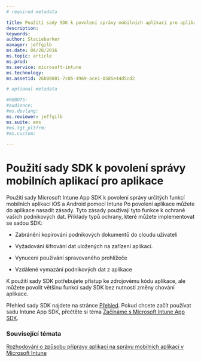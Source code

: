 ```yaml
---
# required metadata

title: Použití sady SDK k povolení správy mobilních aplikací pro aplikace | Microsoft Intune
description:
keywords:
author: Staciebarker
manager: jeffgilb
ms.date: 04/28/2016
ms.topic: article
ms.prod:
ms.service: microsoft-intune
ms.technology:
ms.assetid: 26b00081-7c05-4969-ace1-0585e44d5cd2

# optional metadata

#ROBOTS:
#audience:
#ms.devlang:
ms.reviewer: jeffgilb
ms.suite: ems
#ms.tgt_pltfrm:
#ms.custom:

---
```


# Použití sady SDK k povolení správy mobilních aplikací pro aplikace
Použití sady Microsoft Intune App SDK k povolení správy určitých funkcí mobilních aplikací iOS a Android pomocí Intune Po povolení aplikace můžete do aplikace nasadit zásady. Tyto zásady používají tyto funkce k ochraně vašich podnikových dat. Příklady typů ochrany, které můžete implementovat se sadou SDK:

-   Zabránění kopírování podnikových dokumentů do cloudu uživateli

-   Vyžadování šifrování dat uložených na zařízení aplikací.

-   Vynucení používání spravovaného prohlížeče

-   Vzdálené vymazání podnikových dat z aplikace

K použití sady SDK potřebujete přístup ke zdrojovému kódu aplikace, ale můžete povolit většinu funkcí sady SDK bez nutnosti změny chování aplikace.

Přehled sady SDK najdete na stránce [Přehled](https://msdn.microsoft.com/en-us/library/mt627767.aspx). Pokud chcete začít používat sadu Intune App SDK, přečtěte si téma [Začínáme s Microsoft Intune App SDK](https://msdn.microsoft.com/library/mt627766.aspx).

### Související témata
[Rozhodování o způsobu přípravy aplikací na správu mobilních aplikací v Microsoft Intune](decide-how-to-prepare-apps-for-mobile-application-management-with-microsoft-intune.md)



<!--HONumber=May16_HO1-->


